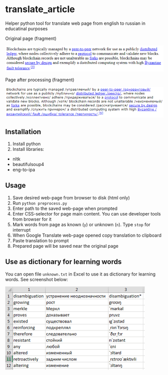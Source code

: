 # translate_article

Helper python tool for translate web page from english to russian in educatinal purposes

Original page (fragment)

![Original page](images/original.png)

Page after processing (fragment)

![Page after processing](images/preprocessed.png)


## Installation

1. Install python
2. Install libraries:
* nltk
* beautifulsoup4
* eng-to-ipa

## Usage

1. Save desired web-page from browser to disk (html only)
2. Run `python preprocess.py`
3. Enter path to the saved web-page when prompted
4. Enter CSS-selector for page main content. You can use developer tools from browser for it
5. Mark words from page as known (`y`) or unknown (`n`). Type `stop` for interrupt
6. When Google Translate web-page opened copy translation to clipboard
7. Paste translation to prompt
8. Prepared page will be saved near the original page

## Use as dictionary for learning words

You can open file `unknown.txt` in Excel to use it as dictionary for learning words. See screenshot below:

![Use as dictionary for learning words](images/use_as_dict.png)
